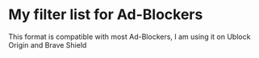 # My filter list for Ad-Blockers
This format is compatible with most Ad-Blockers, I am using it on Ublock Origin and Brave Shield
